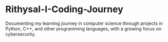 # Rithysal-I-Coding-Journey
Documenting my learning journey in computer science through projects in Python, C++, and other programming languages, with a growing focus on cybersecurity.

